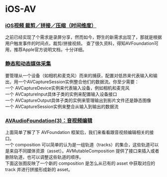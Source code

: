 # iOS-AV

### [iOS视频 裁剪／拼接／压缩（时间维度）](http://veslam.me/2016/07/26/ios-video-clip-combine-compress/)

之前已经实现了个需求是录屏分享，然而如今，野生的新需求出现了，那就是根据用户触发事件的时间点，裁剪/拼接视频。
查了很久资料，得知AVFoundation可用，推荐Apple官方说明文档，十分详细。


### [静态和动态媒体采集](http://idup.club/avfoundation_programming_guide:still_and_video_media_capture)

要管理从一个设备（如相机和麦克风）而来的捕获，配置对低昂来代表输入和输出，用一个AVCaptureSession实例整合他们的数据流。你至少需要：  
一个 AVCaptureDevice实例来代表输入设备，例如相机和麦克风  
一个 AVCaptureInput具体子类的实例来配置输入设备接口  
一个 AVCaptureOutput具体子类的实例来管理输出到影片文件还是静态图像  
一个 AVCaptureSession实例来整合从输入到输出的数据流  


### [AVAudioFoundation(3)：音视频编辑](http://www.samirchen.com/ios-av-edit/)

上面简单了解了下 AVFoundation 框架后，我们来看看跟音视频编辑相关的接口。  
一个 composition 可以简单的认为是一组轨道（tracks）的集合，这些轨道可以是来自不同媒体资源（asset）。AVMutableComposition 提供了接口来插入或者删除轨道，也可以调整这些轨道的顺序。  
下面这张图反映了一个新的 composition 是怎么从已有的 asset 中获取对应的 track 并进行拼接形成新的 asset。  

